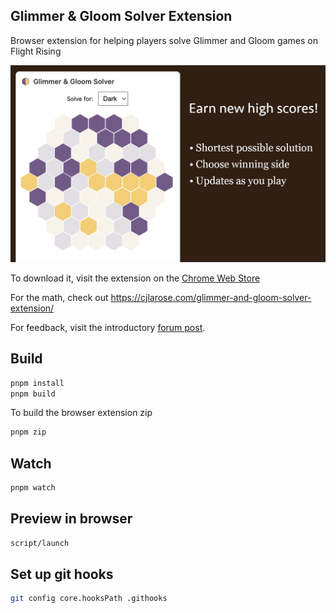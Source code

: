 ## Glimmer & Gloom Solver Extension

Browser extension for helping players solve Glimmer and Gloom games on Flight Rising

[![Glimmer & Gloom Solver: Earn new high scores, choose winning side, updates as you play](listing-images/screenshot.png)](https://chromewebstore.google.com/detail/glimmer-gloom-solver/kahficjnkhjkfabpdfedeedhjkajhoaa)

To download it, visit the extension on the [Chrome Web Store](https://chromewebstore.google.com/detail/glimmer-gloom-solver/kahficjnkhjkfabpdfedeedhjkajhoaa)

For the math, check out https://cjlarose.com/glimmer-and-gloom-solver-extension/

For feedback, visit the introductory [forum post](https://www1.flightrising.com/forums/gde/3365696/1).

## Build

```sh
pnpm install
pnpm build
```

To build the browser extension zip

```sh
pnpm zip
```

## Watch

```sh
pnpm watch
```

## Preview in browser

```sh
script/launch
```

## Set up git hooks

```sh
git config core.hooksPath .githooks
```
